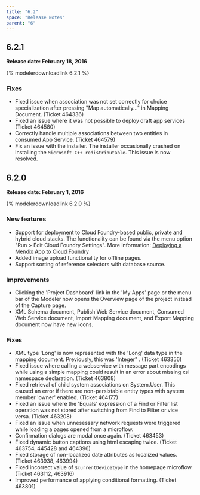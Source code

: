 ```yaml
---
title: "6.2"
space: "Release Notes"
parent: "6"
---
```


## 6.2.1

**Release date: February 18, 2016**

{% modelerdownloadlink 6.2.1 %}

### Fixes

*   Fixed issue when association was not set correctly for choice specialization after pressing "Map automatically..." in Mapping Document. (Ticket 464336)
*   Fixed an issue where it was not possible to deploy draft app services (Ticket 464580)
*   Correctly handle multiple associations between two entities in consumed App Service. (Ticket 464579)
*   Fix an issue with the installer. The installer occasionally crashed on installing the `Microsoft C++ redistributable`. This issue is now resolved.

## 6.2.0

**Release date: February 1, 2016**

{% modelerdownloadlink 6.2.0 %}

### New features

*   Support for deployment to Cloud Foundry-based public, private and hybrid cloud stacks. The functionality can be found via the menu option "Run > Edit Cloud Foundry Settings". More information: [Deploying a Mendix App to Cloud Foundry](https://world.mendix.com/display/howto6/Deploying+a+Mendix+App+to+Cloud+Foundry)
*   Added image upload functionality for offline pages.
*   Support sorting of reference selectors with database source.

### Improvements

*   Clicking the 'Project Dashboard' link in the 'My Apps' page or the menu bar of the Modeler now opens the Overview page of the project instead of the Capture page.
*   XML Schema document, Publish Web Service document, Consumed Web Service document, Import Mapping document, and Export Mapping document now have new icons.

### Fixes

*   XML type 'Long' is now represented with the 'Long' data type in the mapping document. Previously, this was 'Integer" . (Ticket 463356)
*   Fixed issue where calling a webservice with message part encodings while using a simple mapping could result in an error about missing xsi namespace declaration. (Ticket 463808)
*   Fixed retrieval of child system associations on System.User. This caused an error if there are non-persistable entity types with system member 'owner' enabled. (Ticket 464177)
*   Fixed an issue where the 'Equals' expression of a Find or Filter list operation was not stored after switching from Find to Filter or vice versa. (Ticket 463208)
*   Fixed an issue when unnesessary network requests were triggered while loading a pages opened from a microflow.
*   Confirmation dialogs are modal once again. (Ticket 463453)
*   Fixed dynamic button captions using html escaping twice. (Ticket 463754, 445428 and 464396)
*   Fixed storage of non-localized date attributes as localized values. (Ticket 463938, 463994)
*   Fixed incorrect value of `$currentDevicetype` in the homepage microflow. (Ticket 463112, 463916)
*   Improved performance of applying conditional formatting. (Ticket 463801)